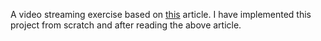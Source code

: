 A video streaming exercise based on [this](https://gabrieltanner.org/blog/webrtc-video-broadcast) article.
I have implemented this project from scratch and after reading the above article.
